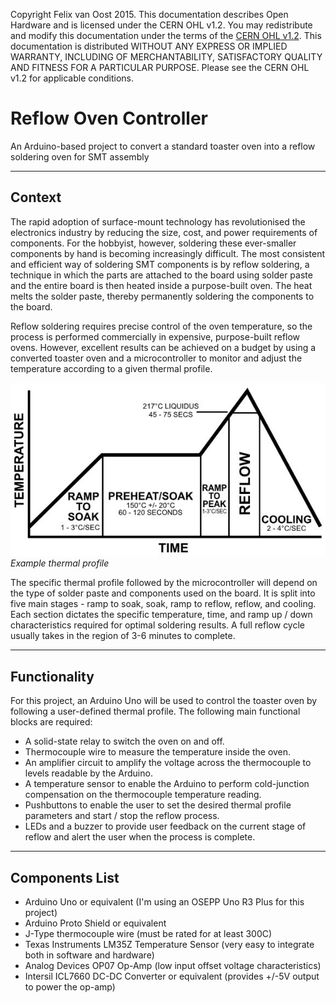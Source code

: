 Copyright Felix van Oost 2015.
This documentation describes Open Hardware and is licensed under the CERN OHL v1.2. You may redistribute and modify this 
documentation under the terms of the [CERN OHL v1.2](http://ohwr.org/cernohl). This documentation is distributed WITHOUT ANY 
EXPRESS OR IMPLIED WARRANTY, INCLUDING OF MERCHANTABILITY, SATISFACTORY QUALITY AND FITNESS FOR A PARTICULAR PURPOSE. Please 
see the CERN OHL v1.2 for applicable conditions.

# Reflow Oven Controller
An Arduino-based project to convert a standard toaster oven into a reflow soldering oven for SMT assembly

----------
Context
----------

The rapid adoption of surface-mount technology has revolutionised the electronics industry by reducing the size, cost, and power requirements of components. For the hobbyist, however, soldering these ever-smaller components by hand is becoming increasingly difficult. The most consistent and efficient way of soldering SMT components is by reflow soldering, a technique in which the parts are attached to the board using solder paste and the entire board is then heated inside a purpose-built oven. The heat melts the solder paste, thereby permanently soldering the components to the board.

Reflow soldering requires precise control of the oven temperature, so the process is performed commercially in expensive, purpose-built reflow ovens. However, excellent results can be achieved on a budget by using a converted toaster oven and a microcontroller to monitor and adjust the temperature according to a given thermal profile.

![Image of example thermal profile](https://raw.githubusercontent.com/FelixVanOost/Reflow-Oven-Controller/master/References/Example%20Thermal%20Profile.JPG)
*Example thermal profile*

The specific thermal profile followed by the microcontroller will depend on the type of solder paste and components used on the board. It is split into five main stages - ramp to soak, soak, ramp to reflow, reflow, and cooling. Each section dictates the specific temperature, time, and ramp up / down characteristics required for optimal soldering results. A full reflow cycle usually takes in the region of 3-6 minutes to complete.

----------
Functionality
----------

For this project, an Arduino Uno will be used to control the toaster oven by following a user-defined thermal profile. The following main functional blocks are required:

- A solid-state relay to switch the oven on and off.
- Thermocouple wire to measure the temperature inside the oven.
- An amplifier circuit to amplify the voltage across the thermocouple to levels readable by the Arduino.
- A temperature sensor to enable the Arduino to perform cold-junction compensation on the thermocouple temperature reading.
- Pushbuttons to enable the user to set the desired thermal profile parameters and start / stop the reflow process.
- LEDs and a buzzer to provide user feedback on the current stage of reflow and alert the user when the process is complete.

----------
Components List
----------

- Arduino Uno or equivalent (I'm using an OSEPP Uno R3 Plus for this project)
- Arduino Proto Shield or equivalent
- J-Type thermocouple wire (must be rated for at least 300C)
- Texas Instruments LM35Z Temperature Sensor (very easy to integrate both in software and hardware)
- Analog Devices OP07 Op-Amp (low input offset voltage characteristics)
- Intersil ICL7660 DC-DC Converter or equivalent (provides +/-5V output to power the op-amp)
